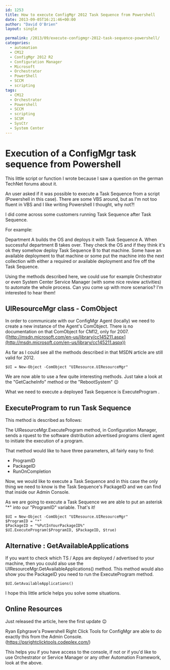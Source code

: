 ```yaml
---
id: 1253
title: How to execute ConfigMgr 2012 Task Sequence from Powershell
date: 2013-09-05T16:21:46+00:00
author: "David O'Brien"
layout: single

permalink: /2013/09/execute-configmgr-2012-task-sequence-powershell/
categories:
  - automation
  - CM12
  - ConfigMgr 2012 R2
  - Configuration Manager
  - Microsoft
  - Orchestrator
  - PowerShell
  - SCCM
  - scripting
tags:
  - CM12
  - Orchestrator
  - Powershell
  - SCCM
  - scripting
  - SCSM
  - SysCtr
  - System Center
---
```

# Execution of a ConfigMgr task sequence from Powershell

This little script or function I wrote because I saw a question on the german TechNet forums about it.

An user asked if it was possible to execute a Task Sequence from a script (Powershell in this case). There are some VBS around, but as I'm not too fluent in VBS and I like writing Powershell I thought, why not?!

I did come across some customers running Task Sequence after Task Sequence.

For example:

Department A builds the OS and deploys it with Task Sequence A. When successful department B takes over. They check the OS and if they think it's ok they somehow deploy Task Sequence B to that machine. Some have an available deployment to that machine or some put the machine into the next collection with either a required or available deployment and fire off the Task Sequence.

Using the methods described here, we could use for example Orchestrator or even System Center Service Manager (with some nice review activities) to automate the whole process. Can you come up with more scenarios? I'm interested to hear them!

## UIResourceMgr class - ComObject

In order to communicate with our ConfigMgr Agent (locally) we need to create a new instance of the Agent's ComObject. There is no documentation on that ComObject for CM12, only for 2007. ([http://msdn.microsoft.com/en-us/library/cc145211.aspx](http://msdn.microsoft.com/en-us/library/cc145211.aspx))

As far as I could see all the methods described in that MSDN article are still valid for 2012.

`$UI = New-Object -ComObject "UIResource.UIResourceMgr"`

We are now able to use a few quite interesting methods. Just take a look at the "GetCacheInfo" method or the "RebootSystem" 😉

What we need to execute a deployed Task Sequence is ExecuteProgram .

## ExecuteProgram to run Task Sequence

This method is described as follows:

The UIResourceMgr.ExecuteProgram method, in Configuration Manager, sends a rquest to the software distribution advertised programs client agent to initiate the execution of a program.

That method would like to have three parameters, all fairly easy to find:

* ProgramID
* PackageID
* RunOnCompletion

Now, we would like to execute a Task Sequence and in this case the only thing we need to know is the Task Sequence's PackageID and we can find that inside our Admin Console.

As we are going to execute a Task Sequence we are able to put an asterisk "*" into our "ProgramID" variable. That's it!

```
$UI = New-Object -ComObject "UIResource.UIResourceMgr"
$ProgramID = "*"
$PackageID = "%PutInYourPackageID%"
$UI.ExecuteProgram($ProgramID, $PackageID, $true)
```

## Alternative : GetAvailableApplications

If you want to check which TS / Apps are deployed / advertised to your machine, then you could also use the UIResourceMgr.GetAvailableApplications() method. This method would also show you the PackageID you need to run the ExecuteProgram method.

`$UI.GetAvailableApplications()`

I hope this little article helps you solve some situations.

## Online Resources

Just released the article, here the first update 😉

Ryan Ephgrave's Powershell Right Click Tools for ConfigMgr are able to do exactly this from the Admin Console. (https://psrightclicktools.codeplex.com/)

This helps you if you have access to the console, if not or if you'd like to use Orchestrator or Service Manager or any other Automation Framework, look at the above.


